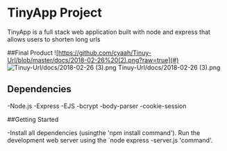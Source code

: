 # TinyApp Project
TinyApp is a full stack web application built with node and express that allows users to shorten long urls

##Final Product
![https://github.com/cyaah/Tinuy-Url/blob/master/docs/2018-02-26%20(2).png?raw=true](#)
![Tinuy-Url/docs/2018-02-26 (3).png](#)
Tinuy-Url/docs/2018-02-26 (3).png
## Dependencies

-Node.js
-Express
-EJS
-bcrypt
-body-parser
-cookie-session

##Getting Started

-Install all dependencies (usingthe 'npm install command').
Run the development web server using the `node express -server.js 'command'.
